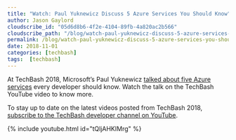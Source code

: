 ```yaml
---
title: "Watch: Paul Yuknewicz Discuss 5 Azure Services You Should Know"
author: Jason Gaylord
cloudscribe_id: "05d6d8b6-4f2e-4104-89fb-4a820ac2b566"
cloudscribe_path: "/blog/watch-paul-yuknewicz-discuss-5-azure-services-you-should-know"
permalink: /blog/watch-paul-yuknewicz-discuss-5-azure-services-you-should-know
date: 2018-11-01
categories: [techbash]
tags:  [techbash]
---
```


At TechBash 2018, Microsoft’s Paul Yuknewicz [talked about five Azure services](https://jasong.us/2P6epxf) every developer should know. Watch the talk on the TechBash YouTube video to know more.

To stay up to date on the latest videos posted from TechBash 2018, [subscribe to the TechBash developer channel on YouTube](https://jasong.us/tbyt).

{% include youtube.html id="tQljAHKIMrg" %}